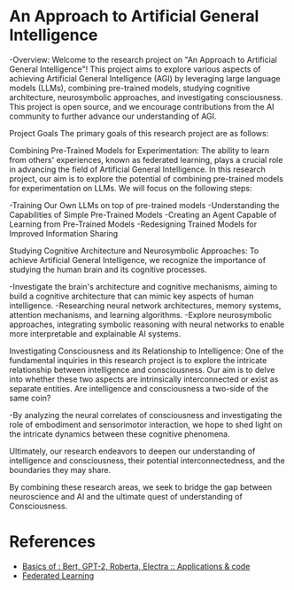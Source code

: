 # An Approach to Artificial General Intelligence
 -Overview:
Welcome to the research project on "An Approach to Artificial General Intelligence"! This project aims to explore various aspects of achieving Artificial General Intelligence (AGI) by leveraging large language models (LLMs), combining pre-trained models, studying cognitive architecture, neurosymbolic approaches, and investigating consciousness. This project is open source, and we encourage contributions from the AI community to further advance our understanding of AGI.

Project Goals
The primary goals of this research project are as follows:

Combining Pre-Trained Models for Experimentation:
The ability to learn from others' experiences, known as federated learning, plays a crucial role in advancing the field of Artificial General Intelligence.
In this research project, our aim is to explore the potential of combining pre-trained models for experimentation on LLMs. We will focus on the following steps:

-Training Our Own LLMs on top of pre-trained models
-Understanding the Capabilities of Simple Pre-Trained Models
-Creating an Agent Capable of Learning from Pre-Trained Models
-Redesigning Trained Models for Improved Information Sharing

Studying Cognitive Architecture and Neurosymbolic Approaches:
To achieve Artificial General Intelligence, we recognize the importance of studying the human brain and its cognitive processes. 

-Investigate the brain's architecture and cognitive mechanisms, aiming to build a cognitive architecture that can mimic key aspects of human intelligence. 
-Researching neural network architectures, memory systems, attention mechanisms, and learning algorithms.
-Explore neurosymbolic approaches, integrating symbolic reasoning with neural networks to enable more interpretable and explainable AI systems. 

Investigating Consciousness and its Relationship to Intelligence:
One of the fundamental inquiries in this research project is to explore the intricate relationship between intelligence and consciousness. Our aim is to delve into whether these two aspects are intrinsically interconnected or exist as separate entities. Are intelligence and consciousness a two-side of the same coin?

-By analyzing the neural correlates of consciousness and investigating the role of embodiment and sensorimotor interaction, we hope to shed light on the intricate dynamics between these cognitive phenomena.


Ultimately, our research endeavors to deepen our understanding of intelligence and consciousness, their potential interconnectedness, and the boundaries they may share.

By combining these research areas, we seek to bridge the gap between neuroscience and AI and the ultimate quest of understanding of Consciousness.


# References
* [Basics of : Bert, GPT-2, Roberta, Electra :: Applications & code](https://www.kaggle.com/mokinjay/llm-test/edit)
* [Federated Learning](https://arxiv.org/pdf/1908.07873)
